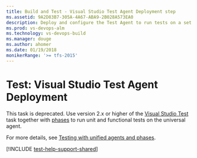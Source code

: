 ```yaml
---
title: Build and Test - Visual Studio Test Agent Deployment step
ms.assetid: 9A2D83B7-305A-4A67-ABA9-2B028A573EA0
description: Deploy and configure the Test Agent to run tests on a set of machines to integrate cloud-based load tests into your build and release pipelines
ms.prod: vs-devops-alm
ms.technology: vs-devops-build
ms.manager: douge
ms.author: ahomer
ms.date: 01/19/2018
monikerRange: '>= tfs-2015'
---
```



# Test: Visual Studio Test Agent Deployment

This task is deprecated. Use version 2.x or higher of the
[Visual Studio Test](https://github.com/Microsoft/vsts-tasks/blob/master/Tasks/VsTest/README.md)
task together with [phases](../../concepts/process/phases.md)
to run unit and functional tests on the universal agent.

For more details, see [Testing with unified agents and phases](../../test/test-with-unified-agent-and-phases.md).

[!INCLUDE [test-help-support-shared](../../_shared/test-help-support-shared.md)]
